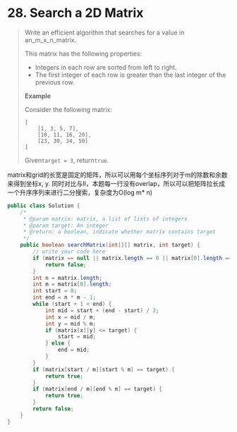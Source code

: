 # 28. Search a 2D Matrix

> Write an efficient algorithm that searches for a value in an\_m\_x\_n\_matrix.
>
> This matrix has the following properties:
>
> * Integers in each row are sorted from left to right.
> * The first integer of each row is greater than the last integer of the previous row.
>
> **Example**
>
> Consider the following matrix:
>
> ```
> [
>     [1, 3, 5, 7],
>     [10, 11, 16, 20],
>     [23, 30, 34, 50]
> ]
> ```
>
> Given`target = 3`, return`true`.

matrix和grid的长宽是固定的矩阵，所以可以用每个坐标序列对于m的除数和余数来得到坐标x, y. 同时对比与II，本题每一行没有overlap，所以可以把矩阵拉长成一个升序序列来进行二分搜索，复杂度为O\(log m\* n\)

```java
public class Solution {
    /*
     * @param matrix: matrix, a list of lists of integers
     * @param target: An integer
     * @return: a boolean, indicate whether matrix contains target
     */
    public boolean searchMatrix(int[][] matrix, int target) {
        // write your code here
        if (matrix == null || matrix.length == 0 || matrix[0].length == 0) {
            return false;
        }
        int n = matrix.length;
        int m = matrix[0].length;
        int start = 0;
        int end = n * m - 1;
        while (start + 1 < end) {
            int mid = start + (end - start) / 2;
            int x = mid / m;
            int y = mid % m;
            if (matrix[x][y] <= target) {
                start = mid;
            } else {
                end = mid;
            }
        }
        if (matrix[start / m][start % m] == target) {
            return true;
        }
        if (matrix[end / m][end % m] == target) {
            return true;
        }
        return false;
    }
}
```



